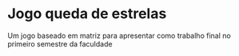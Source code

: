 # Jogo queda de estrelas
Um jogo baseado em matriz para apresentar como trabalho final no primeiro semestre da faculdade
